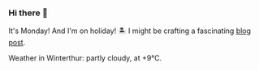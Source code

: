 ### Hi there :wave:

It's Monday! And I'm on holiday! :desert_island: I might be crafting a fascinating [blog post](https://benjaminwuethrich.dev).

Weather in Winterthur: partly cloudy, at +9°C.
